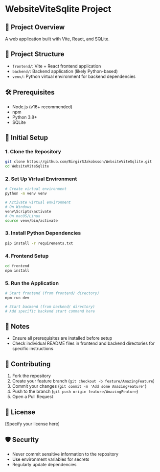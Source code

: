 # WebsiteViteSqlite Project

## 🚀 Project Overview
A web application built with Vite, React, and SQLite.

## 📂 Project Structure
- `frontend/`: Vite + React frontend application
- `backend/`: Backend application (likely Python-based)
- `venv/`: Python virtual environment for backend dependencies

## 🛠 Prerequisites
- Node.js (v16+ recommended)
- npm
- Python 3.8+
- SQLite

## 🔧 Initial Setup

### 1. Clone the Repository
```bash
git clone https://github.com/BirgirSJakobsson/WebsiteViteSqlite.git
cd WebsiteViteSqlite
```

### 2. Set Up Virtual Environment
```bash
# Create virtual environment
python -m venv venv

# Activate virtual environment
# On Windows
venv\Scripts\activate
# On macOS/Linux
source venv/bin/activate
```

### 3. Install Python Dependencies
```bash
pip install -r requirements.txt
```

### 4. Frontend Setup
```bash
cd frontend
npm install
```

### 5. Run the Application
```bash
# Start frontend (from frontend/ directory)
npm run dev

# Start backend (from backend/ directory)
# Add specific backend start command here
```

## 📝 Notes
- Ensure all prerequisites are installed before setup
- Check individual README files in frontend and backend directories for specific instructions

## 🤝 Contributing
1. Fork the repository
2. Create your feature branch (`git checkout -b feature/AmazingFeature`)
3. Commit your changes (`git commit -m 'Add some AmazingFeature'`)
4. Push to the branch (`git push origin feature/AmazingFeature`)
5. Open a Pull Request

## 📜 License
[Specify your license here]

## 🛡️ Security
- Never commit sensitive information to the repository
- Use environment variables for secrets
- Regularly update dependencies
